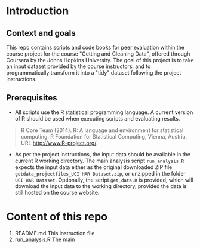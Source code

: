 # Introduction
## Context and goals
This repo contains scripts and code books for peer evaluation within the course project for the course "Getting and Cleaning Data", offered through Coursera by the Johns Hopkins University.
The goal of this project is to take an input dataset provided by the course instructors, and to programmatically transform it into a "tidy" dataset following the project instructions.
## Prerequisites
* All scripts use the R statistical programming language. A current version of R should be used when executing scripts and evaluating results.
> R Core Team (2014). R: A language and environment for statistical computing. R Foundation for Statistical Computing, Vienna, Austria. URL http://www.R-project.org/.
* As per the project instructions, the input data should be available in the current R working directory. The main analysis script `run_analysis.R` expects the input data either as the original downloaded ZIP file `getdata_projectfiles_UCI HAR Dataset.zip`, or unzipped in the folder `UCI HAR Dataset`. Optionally, the script `get_data.R` is provided, which will download the input data to the working directory, provided the data is still hosted on the course website.
# Content of this repo
1. README.md
    This instruction file
2. run_analysis.R
    The main 